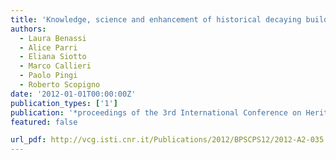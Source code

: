 ```yaml
---
title: 'Knowledge, science and enhancement of historical decaying buildings in Tuscany. The ArTeSalVa project'
authors:
  - Laura Benassi
  - Alice Parri
  - Eliana Siotto
  - Marco Callieri
  - Paolo Pingi
  - Roberto Scopigno
date: '2012-01-01T00:00:00Z'
publication_types: ['1']
publication: '*proceedings of the 3rd International Conference on Heritage and Sustainable Development*'
featured: false

url_pdf: http://vcg.isti.cnr.it/Publications/2012/BPSCPS12/2012-A2-035.pdf
---
```

